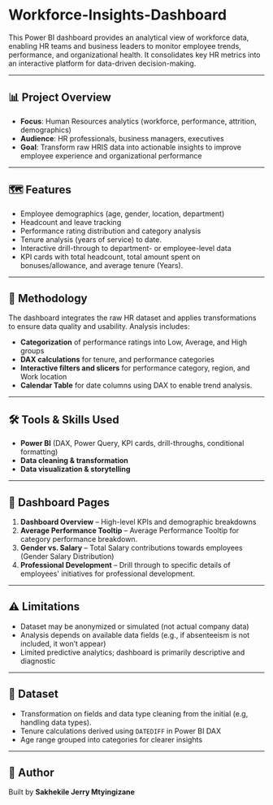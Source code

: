 # Workforce-Insights-Dashboard

This Power BI dashboard provides an analytical view of workforce data, enabling HR teams and business leaders to monitor employee trends, performance, and organizational health. It consolidates key HR metrics into an interactive platform for data-driven decision-making.

---

## 📊 Project Overview
- **Focus**: Human Resources analytics (workforce, performance, attrition, demographics)  
- **Audience**: HR professionals, business managers, executives  
- **Goal**: Transform raw HRIS data into actionable insights to improve employee experience and organizational performance  

---

## 🗺️ Features
- Employee demographics (age, gender, location, department)  
- Headcount and leave tracking  
- Performance rating distribution and category analysis  
- Tenure analysis (years of service) to date. 
- Interactive drill-through to department- or employee-level data  
- KPI cards with total headcount, total amount spent on bonuses/allowance, and average tenure (Years).
---

## 🧮 Methodology
The dashboard integrates the raw HR dataset and applies transformations to ensure data quality and usability. Analysis includes:  
- **Categorization** of performance ratings into Low, Average, and High groups  
- **DAX calculations** for tenure, and performance categories   
- **Interactive filters and slicers** for performance category, region, and Work location
- **Calendar Table** for date columns using DAX to enable trend analysis. 

---

## 🛠️ Tools & Skills Used
- **Power BI** (DAX, Power Query, KPI cards, drill-throughs, conditional formatting)  
- **Data cleaning & transformation**  
- **Data visualization & storytelling**  

---

## 📑 Dashboard Pages
1. **Dashboard Overview** – High-level KPIs and demographic breakdowns  
2. **Average Performance Tooltip** – Average Performance Tooltip for category performance breakdown.  
3. **Gender vs. Salary** – Total Salary contributions towards employees (Gender Salary Distribution)
4. **Professional Development** – Drill through to specific details of employees' initiatives for professional development.  

---

## ⚠️ Limitations
- Dataset may be anonymized or simulated (not actual company data)  
- Analysis depends on available data fields (e.g., if absenteeism is not included, it won’t appear)  
- Limited predictive analytics; dashboard is primarily descriptive and diagnostic  

---

## 📂 Dataset 
- Transformation on fields and data type cleaning from the initial (e.g, handling data types).
- Tenure calculations derived using `DATEDIFF` in Power BI DAX  
- Age range grouped into categories for clearer insights  

---

## 🙌 Author
Built by **Sakhekile Jerry Mtyingizane**  



